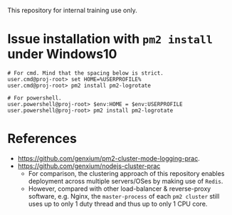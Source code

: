 This repository for internal training use only.


# Issue installation with `pm2 install` under Windows10
```
# For cmd. Mind that the spacing below is strict.
user.cmd@proj-root> set HOME=%USERPROFILE%
user.cmd@proj-root> pm2 install pm2-logrotate
```

```
# For powershell.
user.powershell@proj-root> $env:HOME = $env:USERPROFILE
user.powershell@proj-root> pm2 install pm2-logrotate
```

# References
- https://github.com/genxium/pm2-cluster-mode-logging-prac.
- https://github.com/genxium/nodejs-cluster-prac
  - For comparison, the clustering approach of this repository enables deployment across multiple servers/OSes by making use of `Redis`. 
  - However, compared with other load-balancer & reverse-proxy software, e.g. Nginx, the `master-process` of each `pm2 cluster` still uses up to only 1 duty thread and thus up to only 1 CPU core.
